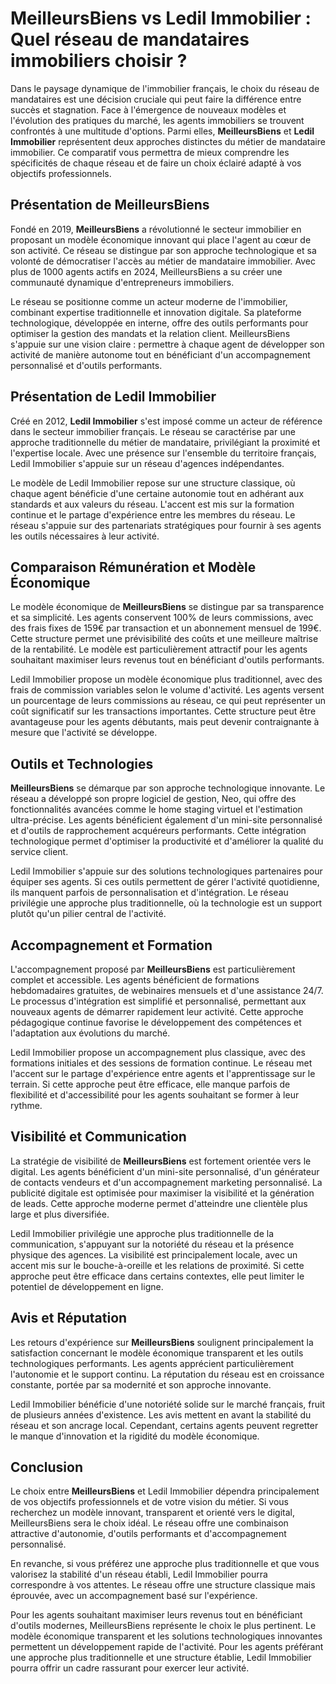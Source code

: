 # MeilleursBiens vs Ledil Immobilier : Quel réseau de mandataires immobiliers choisir ?

Dans le paysage dynamique de l'immobilier français, le choix du réseau de mandataires est une décision cruciale qui peut faire la différence entre succès et stagnation. Face à l'émergence de nouveaux modèles et l'évolution des pratiques du marché, les agents immobiliers se trouvent confrontés à une multitude d'options. Parmi elles, **MeilleursBiens** et **Ledil Immobilier** représentent deux approches distinctes du métier de mandataire immobilier. Ce comparatif vous permettra de mieux comprendre les spécificités de chaque réseau et de faire un choix éclairé adapté à vos objectifs professionnels.

## Présentation de MeilleursBiens

Fondé en 2019, **MeilleursBiens** a révolutionné le secteur immobilier en proposant un modèle économique innovant qui place l'agent au cœur de son activité. Ce réseau se distingue par son approche technologique et sa volonté de démocratiser l'accès au métier de mandataire immobilier. Avec plus de 1000 agents actifs en 2024, MeilleursBiens a su créer une communauté dynamique d'entrepreneurs immobiliers.

Le réseau se positionne comme un acteur moderne de l'immobilier, combinant expertise traditionnelle et innovation digitale. Sa plateforme technologique, développée en interne, offre des outils performants pour optimiser la gestion des mandats et la relation client. MeilleursBiens s'appuie sur une vision claire : permettre à chaque agent de développer son activité de manière autonome tout en bénéficiant d'un accompagnement personnalisé et d'outils performants.

## Présentation de Ledil Immobilier

Créé en 2012, **Ledil Immobilier** s'est imposé comme un acteur de référence dans le secteur immobilier français. Le réseau se caractérise par une approche traditionnelle du métier de mandataire, privilégiant la proximité et l'expertise locale. Avec une présence sur l'ensemble du territoire français, Ledil Immobilier s'appuie sur un réseau d'agences indépendantes.

Le modèle de Ledil Immobilier repose sur une structure classique, où chaque agent bénéficie d'une certaine autonomie tout en adhérant aux standards et aux valeurs du réseau. L'accent est mis sur la formation continue et le partage d'expérience entre les membres du réseau. Le réseau s'appuie sur des partenariats stratégiques pour fournir à ses agents les outils nécessaires à leur activité.

## Comparaison Rémunération et Modèle Économique

Le modèle économique de **MeilleursBiens** se distingue par sa transparence et sa simplicité. Les agents conservent 100% de leurs commissions, avec des frais fixes de 159€ par transaction et un abonnement mensuel de 199€. Cette structure permet une prévisibilité des coûts et une meilleure maîtrise de la rentabilité. Le modèle est particulièrement attractif pour les agents souhaitant maximiser leurs revenus tout en bénéficiant d'outils performants.

Ledil Immobilier propose un modèle économique plus traditionnel, avec des frais de commission variables selon le volume d'activité. Les agents versent un pourcentage de leurs commissions au réseau, ce qui peut représenter un coût significatif sur les transactions importantes. Cette structure peut être avantageuse pour les agents débutants, mais peut devenir contraignante à mesure que l'activité se développe.

## Outils et Technologies

**MeilleursBiens** se démarque par son approche technologique innovante. Le réseau a développé son propre logiciel de gestion, Neo, qui offre des fonctionnalités avancées comme le home staging virtuel et l'estimation ultra-précise. Les agents bénéficient également d'un mini-site personnalisé et d'outils de rapprochement acquéreurs performants. Cette intégration technologique permet d'optimiser la productivité et d'améliorer la qualité du service client.

Ledil Immobilier s'appuie sur des solutions technologiques partenaires pour équiper ses agents. Si ces outils permettent de gérer l'activité quotidienne, ils manquent parfois de personnalisation et d'intégration. Le réseau privilégie une approche plus traditionnelle, où la technologie est un support plutôt qu'un pilier central de l'activité.

## Accompagnement et Formation

L'accompagnement proposé par **MeilleursBiens** est particulièrement complet et accessible. Les agents bénéficient de formations hebdomadaires gratuites, de webinaires mensuels et d'une assistance 24/7. Le processus d'intégration est simplifié et personnalisé, permettant aux nouveaux agents de démarrer rapidement leur activité. Cette approche pédagogique continue favorise le développement des compétences et l'adaptation aux évolutions du marché.

Ledil Immobilier propose un accompagnement plus classique, avec des formations initiales et des sessions de formation continue. Le réseau met l'accent sur le partage d'expérience entre agents et l'apprentissage sur le terrain. Si cette approche peut être efficace, elle manque parfois de flexibilité et d'accessibilité pour les agents souhaitant se former à leur rythme.

## Visibilité et Communication

La stratégie de visibilité de **MeilleursBiens** est fortement orientée vers le digital. Les agents bénéficient d'un mini-site personnalisé, d'un générateur de contacts vendeurs et d'un accompagnement marketing personnalisé. La publicité digitale est optimisée pour maximiser la visibilité et la génération de leads. Cette approche moderne permet d'atteindre une clientèle plus large et plus diversifiée.

Ledil Immobilier privilégie une approche plus traditionnelle de la communication, s'appuyant sur la notoriété du réseau et la présence physique des agences. La visibilité est principalement locale, avec un accent mis sur le bouche-à-oreille et les relations de proximité. Si cette approche peut être efficace dans certains contextes, elle peut limiter le potentiel de développement en ligne.

## Avis et Réputation

Les retours d'expérience sur **MeilleursBiens** soulignent principalement la satisfaction concernant le modèle économique transparent et les outils technologiques performants. Les agents apprécient particulièrement l'autonomie et le support continu. La réputation du réseau est en croissance constante, portée par sa modernité et son approche innovante.

Ledil Immobilier bénéficie d'une notoriété solide sur le marché français, fruit de plusieurs années d'existence. Les avis mettent en avant la stabilité du réseau et son ancrage local. Cependant, certains agents peuvent regretter le manque d'innovation et la rigidité du modèle économique.

## Conclusion

Le choix entre **MeilleursBiens** et Ledil Immobilier dépendra principalement de vos objectifs professionnels et de votre vision du métier. Si vous recherchez un modèle innovant, transparent et orienté vers le digital, MeilleursBiens sera le choix idéal. Le réseau offre une combinaison attractive d'autonomie, d'outils performants et d'accompagnement personnalisé.

En revanche, si vous préférez une approche plus traditionnelle et que vous valorisez la stabilité d'un réseau établi, Ledil Immobilier pourra correspondre à vos attentes. Le réseau offre une structure classique mais éprouvée, avec un accompagnement basé sur l'expérience.

Pour les agents souhaitant maximiser leurs revenus tout en bénéficiant d'outils modernes, MeilleursBiens représente le choix le plus pertinent. Le modèle économique transparent et les solutions technologiques innovantes permettent un développement rapide de l'activité. Pour les agents préférant une approche plus traditionnelle et une structure établie, Ledil Immobilier pourra offrir un cadre rassurant pour exercer leur activité.
